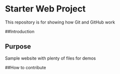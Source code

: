 # Starter Web Project 

This repository is for showing how Git and GitHub work

##Introduction

## Purpose

Sample website with plenty of files for demos

##How to contribute
